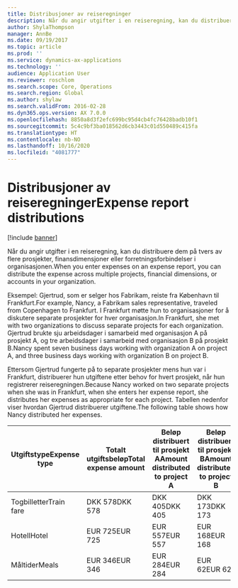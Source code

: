 ```yaml
---
title: Distribusjoner av reiseregninger
description: Når du angir utgifter i en reiseregning, kan du distribuere dem på tvers av flere prosjekter, juridiske enheter eller forretningsforbindelser i organisasjonen.
author: ShylaThompson
manager: AnnBe
ms.date: 09/19/2017
ms.topic: article
ms.prod: ''
ms.service: dynamics-ax-applications
ms.technology: ''
audience: Application User
ms.reviewer: roschlom
ms.search.scope: Core, Operations
ms.search.region: Global
ms.author: shylaw
ms.search.validFrom: 2016-02-28
ms.dyn365.ops.version: AX 7.0.0
ms.openlocfilehash: 8850a8d3f2efc699bc95d4cb4fc76428badb10f1
ms.sourcegitcommit: 5c4c9bf3ba018562d6cb3443c01d550489c415fa
ms.translationtype: HT
ms.contentlocale: nb-NO
ms.lasthandoff: 10/16/2020
ms.locfileid: "4081777"
---
```

# <a name="expense-report-distributions"></a><span data-ttu-id="64c98-103">Distribusjoner av reiseregninger</span><span class="sxs-lookup"><span data-stu-id="64c98-103">Expense report distributions</span></span>

[!include [banner](../includes/banner.md)]

<span data-ttu-id="64c98-104">Når du angir utgifter i en reiseregning, kan du distribuere dem på tvers av flere prosjekter, finansdimensjoner eller forretningsforbindelser i organisasjonen.</span><span class="sxs-lookup"><span data-stu-id="64c98-104">When you enter expenses on an expense report, you can distribute the expense across multiple projects, financial dimensions, or accounts in your organization.</span></span>

<span data-ttu-id="64c98-105">Eksempel: Gjertrud, som er selger hos Fabrikam, reiste fra København til Frankfurt.</span><span class="sxs-lookup"><span data-stu-id="64c98-105">For example, Nancy, a Fabrikam sales representative, traveled from Copenhagen to Frankfurt.</span></span> <span data-ttu-id="64c98-106">I Frankfurt møtte hun to organisasjoner for å diskutere separate prosjekter for hver organisasjon.</span><span class="sxs-lookup"><span data-stu-id="64c98-106">In Frankfurt, she met with two organizations to discuss separate projects for each organization.</span></span> <span data-ttu-id="64c98-107">Gjertrud brukte sju arbeidsdager i samarbeid med organisasjon A på prosjekt A, og tre arbeidsdager i samarbeid med organisasjon B på prosjekt B.</span><span class="sxs-lookup"><span data-stu-id="64c98-107">Nancy spent seven business days working with organization A on project A, and three business days working with organization B on project B.</span></span>

<span data-ttu-id="64c98-108">Ettersom Gjertrud fungerte på to separate prosjekter mens hun var i Frankfurt, distribuerer hun utgiftene etter behov for hvert prosjekt, når hun registrerer reiseregningen.</span><span class="sxs-lookup"><span data-stu-id="64c98-108">Because Nancy worked on two separate projects when she was in Frankfurt, when she enters her expense report, she distributes her expenses as appropriate for each project.</span></span> <span data-ttu-id="64c98-109">Tabellen nedenfor viser hvordan Gjertrud distribuerer utgiftene.</span><span class="sxs-lookup"><span data-stu-id="64c98-109">The following table shows how Nancy distributed her expenses.</span></span>


| <span data-ttu-id="64c98-110">Utgiftstype</span><span class="sxs-lookup"><span data-stu-id="64c98-110">Expense type</span></span> | <span data-ttu-id="64c98-111">Totalt utgiftsbeløp</span><span class="sxs-lookup"><span data-stu-id="64c98-111">Total expense amount</span></span>|<span data-ttu-id="64c98-112">Beløp distribuert til prosjekt A</span><span class="sxs-lookup"><span data-stu-id="64c98-112">Amount distributed to project A</span></span>| <span data-ttu-id="64c98-113">Beløp distribuert til prosjekt B</span><span class="sxs-lookup"><span data-stu-id="64c98-113">Amount distributed to project B</span></span> |
|--------------|---------------------|-------------------------------|---------------------------------|
|<span data-ttu-id="64c98-114">Togbilletter</span><span class="sxs-lookup"><span data-stu-id="64c98-114">Train fare</span></span>   |<span data-ttu-id="64c98-115">DKK 578</span><span class="sxs-lookup"><span data-stu-id="64c98-115">DKK 578</span></span>              |<span data-ttu-id="64c98-116">DKK 405</span><span class="sxs-lookup"><span data-stu-id="64c98-116">DKK 405</span></span>                        |<span data-ttu-id="64c98-117">DKK 173</span><span class="sxs-lookup"><span data-stu-id="64c98-117">DKK 173</span></span>                          |
|<span data-ttu-id="64c98-118">Hotell</span><span class="sxs-lookup"><span data-stu-id="64c98-118">Hotel</span></span>         |<span data-ttu-id="64c98-119">EUR 725</span><span class="sxs-lookup"><span data-stu-id="64c98-119">EUR 725</span></span>              |<span data-ttu-id="64c98-120">EUR 557</span><span class="sxs-lookup"><span data-stu-id="64c98-120">EUR 557</span></span>                        |<span data-ttu-id="64c98-121">EUR 168</span><span class="sxs-lookup"><span data-stu-id="64c98-121">EUR 168</span></span>                          |
|<span data-ttu-id="64c98-122">Måltider</span><span class="sxs-lookup"><span data-stu-id="64c98-122">Meals</span></span>         |<span data-ttu-id="64c98-123">EUR 346</span><span class="sxs-lookup"><span data-stu-id="64c98-123">EUR 346</span></span>              |<span data-ttu-id="64c98-124">EUR 284</span><span class="sxs-lookup"><span data-stu-id="64c98-124">EUR 284</span></span>                        |<span data-ttu-id="64c98-125">EUR 62</span><span class="sxs-lookup"><span data-stu-id="64c98-125">EUR 62</span></span>                           |

